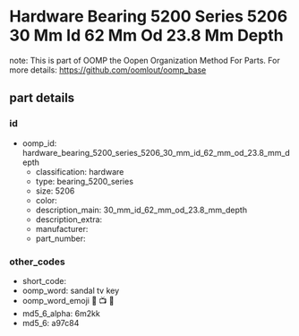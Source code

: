 # Hardware Bearing 5200 Series 5206 30 Mm Id 62 Mm Od 23.8 Mm Depth  

note: This is part of OOMP the Oopen Organization Method For Parts. For more details: https://github.com/oomlout/oomp_base

##  part details





### id
* oomp_id: hardware_bearing_5200_series_5206_30_mm_id_62_mm_od_23.8_mm_depth
  * classification: hardware
  * type: bearing_5200_series
  * size: 5206
  * color: 
  * description_main: 30_mm_id_62_mm_od_23.8_mm_depth
  * description_extra: 
  * manufacturer: 
  * part_number: 

### other_codes
* short_code: 
* oomp_word: sandal tv key
* oomp_word_emoji :sandal: :tv: :key:
* md5_6_alpha: 6m2kk
* md5_6: a97c84